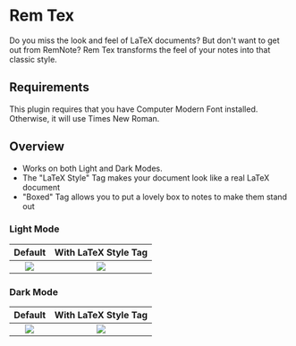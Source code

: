 # Rem Tex
Do you miss the look and feel of LaTeX documents? But don't want to get out from RemNote? 
Rem Tex transforms the feel of your notes into that classic style. 

## Requirements
This plugin requires that you have Computer Modern Font installed. Otherwise, it will use Times New Roman. 

## Overview
- Works on both Light and Dark Modes.
- The "LaTeX Style" Tag makes your document look like a real LaTeX document
- "Boxed" Tag allows you to put a lovely box to notes to make them stand out

### Light Mode
Default                    | With LaTeX Style Tag  
:-------------------------:|:-------------------------:
![](https://github.com/mzguntalan/rem-tex/blob/main/imgs/light/default.png)  |  ![](https://github.com/mzguntalan/rem-tex/blob/main/imgs/light/latex_style.png)

### Dark Mode
Default                    | With LaTeX Style Tag  
:-------------------------:|:-------------------------:
![](https://github.com/mzguntalan/rem-tex/blob/main/imgs/dark/default.png)  |  ![](https://github.com/mzguntalan/rem-tex/blob/main/imgs/dark/latex_style.png)


